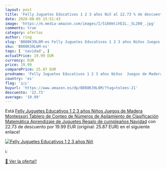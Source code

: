 ```yaml
---
layout: post
title: 'Felly Juguetes Educativos 1 2 3 años Niñ al 22.73 % de descuento'
date: 2020-08-05 15:51:43
image: 'https://m.media-amazon.com/images/I/5160mtihE2L._SL200_.jpg'
comments: true
category: ofertas
author: ring
slug: 'B088K39L6M-es Felly Juguetes Educativos 1 2 3 años Niños Juegos de...'
sku: 'B088K39L6M-es'
tags: [ 'navidad', ]
actualPrice: 19.99 EUR
currency: EUR
price: 19.99
comparePrice: 25.87 EUR
prodname: 'Felly Juguetes Educativos 1 2 3 años Niños  Juegos de Madera Montessori Tablero de Conteo de Números de Apilamiento de Clasificación Matemática Aprendizaje de Juguetes  Regalo de cumpleaños  Navidad'
country: 'es'
flag: '🇪🇸'
buyurl: 'https://www.amazon.es/dp/B088K39L6M/?tag=tolees-21'
descuento: '22.73'
average: '19.99'
---
```


Está [Felly Juguetes Educativos 1 2 3 años Niños  Juegos de Madera Montessori Tablero de Conteo de Números de Apilamiento de Clasificación Matemática Aprendizaje de Juguetes  Regalo de cumpleaños  Navidad](https://www.amazon.es/dp/B088K39L6M/?tag=tolees-21) con 22.73 de descuento por 19.99 EUR (original: 25.87 EUR) en el siguiente enlace!

[![Felly Juguetes Educativos 1 2 3 años Niñ](https://m.media-amazon.com/images/I/5160mtihE2L._SL200_.jpg)](https://www.amazon.es/dp/B088K39L6M/?tag=tolees-21)

ℹ️:


[🛒 Ver la oferta!!](https://www.amazon.es/dp/B088K39L6M/?tag=tolees-21)
